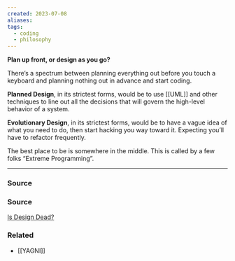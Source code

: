 ```yaml
---
created: 2023-07-08
aliases: 
tags:
  - coding
  - philosophy
---
```

**Plan up front, or design as you go?**

There’s a spectrum between planning everything out before you touch a keyboard and planning nothing out in advance and start coding.

**Planned Design**, in its strictest forms, would be to use [[UML]] and other techniques to line out all the decisions that will govern the high-level behavior of a system.

**Evolutionary Design**, in its strictest forms, would be to have a vague idea of what you need to do, then start hacking you way toward it. Expecting you’ll have to refactor frequently.

The best place to be is somewhere in the middle. This is called by a few folks “Extreme Programming”.

****
### Source

### Source

[Is Design Dead?](https://www.martinfowler.com/articles/designDead.html)

### Related
- [[YAGNI]]